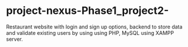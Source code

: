 # project-nexus-Phase1_project2-
Restaurant website with login and sign up options, backend to store data and validate existing users by using using PHP, MySQL using XAMPP server.
